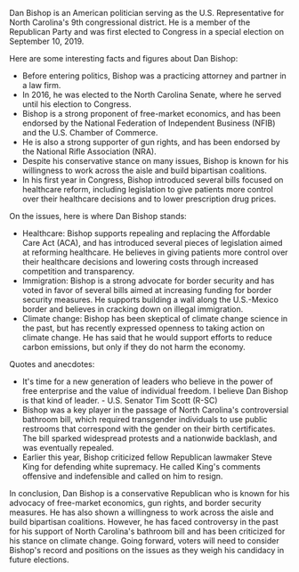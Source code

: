 Dan Bishop is an American politician serving as the U.S. Representative for North Carolina's 9th congressional district. He is a member of the Republican Party and was first elected to Congress in a special election on September 10, 2019.

Here are some interesting facts and figures about Dan Bishop:

- Before entering politics, Bishop was a practicing attorney and partner in a law firm.
- In 2016, he was elected to the North Carolina Senate, where he served until his election to Congress.
- Bishop is a strong proponent of free-market economics, and has been endorsed by the National Federation of Independent Business (NFIB) and the U.S. Chamber of Commerce.
- He is also a strong supporter of gun rights, and has been endorsed by the National Rifle Association (NRA).
- Despite his conservative stance on many issues, Bishop is known for his willingness to work across the aisle and build bipartisan coalitions.
- In his first year in Congress, Bishop introduced several bills focused on healthcare reform, including legislation to give patients more control over their healthcare decisions and to lower prescription drug prices.

On the issues, here is where Dan Bishop stands:

- Healthcare: Bishop supports repealing and replacing the Affordable Care Act (ACA), and has introduced several pieces of legislation aimed at reforming healthcare. He believes in giving patients more control over their healthcare decisions and lowering costs through increased competition and transparency.
- Immigration: Bishop is a strong advocate for border security and has voted in favor of several bills aimed at increasing funding for border security measures. He supports building a wall along the U.S.-Mexico border and believes in cracking down on illegal immigration.
- Climate change: Bishop has been skeptical of climate change science in the past, but has recently expressed openness to taking action on climate change. He has said that he would support efforts to reduce carbon emissions, but only if they do not harm the economy.

Quotes and anecdotes:

- It's time for a new generation of leaders who believe in the power of free enterprise and the value of individual freedom. I believe Dan Bishop is that kind of leader. - U.S. Senator Tim Scott (R-SC)
- Bishop was a key player in the passage of North Carolina's controversial bathroom bill, which required transgender individuals to use public restrooms that correspond with the gender on their birth certificates. The bill sparked widespread protests and a nationwide backlash, and was eventually repealed.
- Earlier this year, Bishop criticized fellow Republican lawmaker Steve King for defending white supremacy. He called King's comments offensive and indefensible and called on him to resign.

In conclusion, Dan Bishop is a conservative Republican who is known for his advocacy of free-market economics, gun rights, and border security measures. He has also shown a willingness to work across the aisle and build bipartisan coalitions. However, he has faced controversy in the past for his support of North Carolina's bathroom bill and has been criticized for his stance on climate change. Going forward, voters will need to consider Bishop's record and positions on the issues as they weigh his candidacy in future elections.
